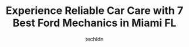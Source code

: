 ---
layout: ampstory
image: https://images.unsplash.com/photo-1568616389393-4ca37d7e129f?ixlib=rb-4.0.3&ixid=MnwxMjA3fDB8MHxwaG90by1wYWdlfHx8fGVufDB8fHx8&auto=format&fit=crop&w=640&h=853&q=80
author: techidn
featured: false
description: Discover the 7 best Ford Mechanic in Miami FL, USA and ensure your vehicle receives the highest quality of care. These trusted professionals are known for their skill, knowledge, and dedicat
title: Experience Reliable Car Care with 7 Best Ford Mechanics in Miami FL
cover:
   title: Experience Reliable Car Care with 7 Best Ford Mechanics in Miami FL
   subtitle: Rickpate
   background: https://images.unsplash.com/photo-1568616389393-4ca37d7e129f?ixlib=rb-4.0.3&ixid=MnwxMjA3fDB8MHxwaG90by1wYWdlfHx8fGVufDB8fHx8&auto=format&fit=crop&w=640&h=853&q=80

pages: 
 - layout: thirds
   top: <h1>#1 Palmetto Ford of Miami</h1>
   bottom: "<p>Waited a year to post this but feel the same day as I do when I walked off the lot. The finance person, Marcel or Marcus, cant remember his name, is a complete slime b</p>"
   background: https://www.knot35.com/toplist/wp-content/uploads/2023/06/best-ford-mechanic-1-in-miami-fl-1685834444.jpeg
   backgroundblur: true
 - layout: thirds
   top: <h1>#2 Reys Auto Repair Services</h1>
   bottom: "<p>527 SW 15th Ave 2nd ENTRANCE, Miami, FL 33135, United States</p>"
   background: https://www.knot35.com/toplist/wp-content/uploads/2023/06/best-ford-mechanic-2-in-miami-fl-1685834444.jpeg
   cta:
      link: https://www.knot35.com/toplist/experience-reliable-car-care-with-7-best-ford-mechanics-in-miami-fl/
      text: Experience Reliable Car Care with 7 Best Ford Mechanics in Miami FL
 - layout: thirds
   top: <h1>#3 Mannys Auto Service, Inc.</h1>
   bottom: "<p>5609 NW 6 St, Miami, FL 33126, United States</p>"
   background: https://www.knot35.com/toplist/wp-content/uploads/2023/06/best-ford-mechanic-3-in-miami-fl-1685834444.jpeg
   cta:
      link: https://www.knot35.com/toplist/experience-reliable-car-care-with-7-best-ford-mechanics-in-miami-fl/
      text: Experience Reliable Car Care with 7 Best Ford Mechanics in Miami FL
 - layout: thirds
   top: <h1>#4 MEDINA AUTO REPAIR</h1>
   bottom: "<p>3296 NW 36th St, Miami, FL 33142, United States</p>"
   background: https://images.unsplash.com/photo-1510906594845-bc082582c8cc?ixlib=rb-4.0.3&ixid=MnwxMjA3fDB8MHxwaG90by1wYWdlfHx8fGVufDB8fHx8&auto=format&fit=crop&w=640&h=853&q=80
   cta:
      link: https://www.knot35.com/toplist/experience-reliable-car-care-with-7-best-ford-mechanics-in-miami-fl/
      text: Experience Reliable Car Care with 7 Best Ford Mechanics in Miami FL
 - layout: thirds
   top: <h1>#5 Service - Metro Ford</h1>
   bottom: "<p>9000 NW 7th Ave Suite B, Miami, FL 33150, United States</p>"
   background: https://images.unsplash.com/photo-1496096265110-f83ad7f96608?ixlib=rb-4.0.3&ixid=MnwxMjA3fDB8MHxwaG90by1wYWdlfHx8fGVufDB8fHx8&auto=format&fit=crop&w=640&h=853&q=80
   cta:
      link: https://www.knot35.com/toplist/experience-reliable-car-care-with-7-best-ford-mechanics-in-miami-fl/
      text: Experience Reliable Car Care with 7 Best Ford Mechanics in Miami FL
 - layout: thirds
   top: <h1>#6 AutoNation Ford Miami Service Center</h1>
   bottom: "<p>16800 NW 57th Ave Suite A, Miami Gardens, FL 33015, United States</p>"
   background: https://images.unsplash.com/photo-1615749413727-825b59a857b5?ixlib=rb-4.0.3&ixid=MnwxMjA3fDB8MHxwaG90by1wYWdlfHx8fGVufDB8fHx8&auto=format&fit=crop&w=640&h=853&q=80
   cta:
      link: https://www.knot35.com/toplist/experience-reliable-car-care-with-7-best-ford-mechanics-in-miami-fl/
      text: Experience Reliable Car Care with 7 Best Ford Mechanics in Miami FL
 - layout: thirds
   top: <h1>#7 The Ford Connection</h1>
   bottom: "<p>6900 NW 74th St, Miami, FL 33166, United States</p>"
   background: https://images.unsplash.com/photo-1614648718611-0635f29016cb?ixlib=rb-4.0.3&ixid=MnwxMjA3fDB8MHxwaG90by1wYWdlfHx8fGVufDB8fHx8&auto=format&fit=crop&w=640&h=853&q=80
   cta:
      link: https://www.knot35.com/toplist/experience-reliable-car-care-with-7-best-ford-mechanics-in-miami-fl/
      text: Experience Reliable Car Care with 7 Best Ford Mechanics in Miami FL
 - layout: thirds
   middle: Continue reading...
   background: https://images.unsplash.com/photo-1534312527009-56c7016453e6?ixlib=rb-4.0.3&ixid=MnwxMjA3fDB8MHxwaG90by1wYWdlfHx8fGVufDB8fHx8&auto=format&fit=crop&w=640&h=853&q=80
   cta:
      link: https://www.knot35.com/toplist/experience-reliable-car-care-with-7-best-ford-mechanics-in-miami-fl/
      text: Experience Reliable Car Care with 7 Best Ford Mechanics in Miami FL
      
---